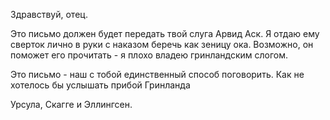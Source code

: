 Здравствуй, отец.

Это письмо должен будет передать твой слуга Арвид Аск. Я отдаю ему сверток лично в руки с наказом беречь как зеницу ока. Возможно, он поможет его прочитать - я плохо владею гринландским слогом.

Это письмо - наш с тобой единственный способ поговорить. Как не хотелось бы услышать прибой Гринланда













Урсула, Скагге и Эллингсен.


<!--stackedit_data:
eyJoaXN0b3J5IjpbMjA4MTU5NjU4MV19
-->